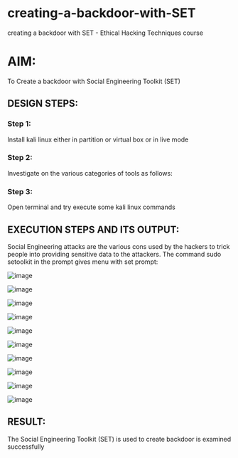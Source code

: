 # creating-a-backdoor-with-SET
creating a backdoor with SET - Ethical Hacking Techniques course

# AIM:
To Create a backdoor with Social Engineering Toolkit (SET)

## DESIGN STEPS:

### Step 1:

Install kali linux either in partition or virtual box or in live mode


### Step 2:

Investigate on the various categories of tools as follows:

### Step 3:

Open terminal and try execute some kali linux commands

## EXECUTION STEPS AND ITS OUTPUT:
Social Engineering attacks are the various cons used by the hackers to trick people into providing sensitive data to the attackers. 
The command sudo setoolkit in the prompt gives menu with set prompt:

![image](https://github.com/karthik14379/creating-a-backdoor-with-SET/assets/122012527/091553b7-7af4-40d9-99b3-8488a863b7a0)

![image](https://github.com/karthik14379/creating-a-backdoor-with-SET/assets/122012527/cbada52b-1242-4446-90c8-0119b8dd8d53)

![image](https://github.com/karthik14379/creating-a-backdoor-with-SET/assets/122012527/fd1472da-86d0-43a1-8312-91aa625f961e)

![image](https://github.com/karthik14379/creating-a-backdoor-with-SET/assets/122012527/2196e9c1-4853-4db7-8077-35b14df2c418)

![image](https://github.com/karthik14379/creating-a-backdoor-with-SET/assets/122012527/6c2a1d11-33ef-404f-b74a-9ee3b92f37e1)

![image](https://github.com/karthik14379/creating-a-backdoor-with-SET/assets/122012527/edf84219-6366-4c1d-83e2-28382dd41f31)

![image](https://github.com/karthik14379/creating-a-backdoor-with-SET/assets/122012527/100fde30-1dcd-4477-97eb-4111ff1f969f)

![image](https://github.com/karthik14379/creating-a-backdoor-with-SET/assets/122012527/db127b99-b11f-4cd9-93cd-73d1c43f1ead)

![image](https://github.com/karthik14379/creating-a-backdoor-with-SET/assets/122012527/096a6235-e49f-476d-89e6-018578ec012c)

![image](https://github.com/karthik14379/creating-a-backdoor-with-SET/assets/122012527/5bff41f4-7f38-41ea-9800-6c5ba64736ad)



## RESULT:
The Social Engineering Toolkit (SET) is used to create backdoor is  examined successfully
